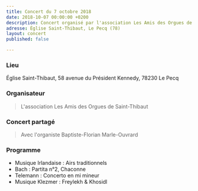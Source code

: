 ```yaml
---
title: Concert du 7 octobre 2018
date: 2018-10-07 00:00:00 +0200
description: Concert organisé par l'association Les Amis des Orgues de Saint-Thibaut
adresse: Église Saint-Thibaut, Le Pecq (78)
layout: concert
published: false

---
```

### Lieu

Église Saint-Thibaut, 58 avenue du Président Kennedy, 78230 Le Pecq

### Organisateur

> L'association Les Amis des Orgues de Saint-Thibaut

### Concert partagé

> Avec l'organiste Baptiste-Florian Marle-Ouvrard

### Programme

* Musique Irlandaise : Airs traditionnels
* Bach : Partita n°2, Chaconne
* Telemann : Concerto en mi mineur
* Musique Klezmer : Freylekh & Khosidl